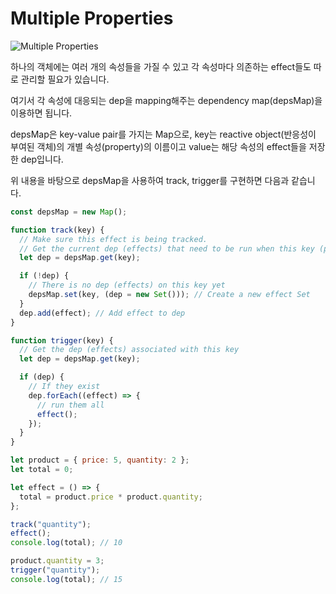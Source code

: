 # Multiple Properties

<Image src="../_images/multiple_properties.jpg" alt="Multiple Properties"/>

하나의 객체에는 여러 개의 속성들을 가질 수 있고 각 속성마다 의존하는 effect들도 따로 관리할 필요가 있습니다.

여기서 각 속성에 대응되는 dep을 mapping해주는 dependency map(depsMap)을 이용하면 됩니다.

depsMap은 key-value pair를 가지는 Map으로, key는 reactive object(반응성이 부여된 객체)의 개별 속성(property)의 이름이고 value는 해당 속성의 effect들을 저장한 dep입니다.

위 내용을 바탕으로 depsMap을 사용하여 track, trigger를 구현하면 다음과 같습니다.

```js
const depsMap = new Map();

function track(key) {
  // Make sure this effect is being tracked.
  // Get the current dep (effects) that need to be run when this key (property) is set
  let dep = depsMap.get(key);

  if (!dep) {
    // There is no dep (effects) on this key yet
    depsMap.set(key, (dep = new Set())); // Create a new effect Set
  }
  dep.add(effect); // Add effect to dep
}

function trigger(key) {
  // Get the dep (effects) associated with this key
  let dep = depsMap.get(key);

  if (dep) {
    // If they exist
    dep.forEach((effect) => {
      // run them all
      effect();
    });
  }
}
```

```js
let product = { price: 5, quantity: 2 };
let total = 0;

let effect = () => {
  total = product.price * product.quantity;
};

track("quantity");
effect();
console.log(total); // 10

product.quantity = 3;
trigger("quantity");
console.log(total); // 15
```
